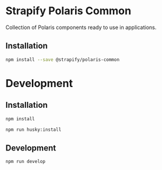 # Strapify Polaris Common

Collection of Polaris components ready to use in applications.

## Installation

```bash
npm install --save @strapify/polaris-common
```



# Development

## Installation

```bash
npm install

npm run husky:install
```

## Development

```bash
npm run develop
```
